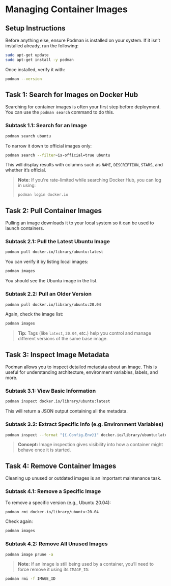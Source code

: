 # Managing Container Images

##  Setup Instructions

Before anything else, ensure Podman is installed on your system. If it isn’t installed already, run the following:

```bash
sudo apt-get update
sudo apt-get install -y podman
````

Once installed, verify it with:

```bash
podman --version
```


##  Task 1: Search for Images on Docker Hub

Searching for container images is often your first step before deployment. You can use the `podman search` command to do this.

### Subtask 1.1: Search for an Image

```bash
podman search ubuntu
```

To narrow it down to official images only:

```bash
podman search --filter=is-official=true ubuntu
```

This will display results with columns such as `NAME`, `DESCRIPTION`, `STARS`, and whether it’s official.

> **Note:** If you're rate-limited while searching Docker Hub, you can log in using:
>
> ```bash
> podman login docker.io
> ```

##  Task 2: Pull Container Images

Pulling an image downloads it to your local system so it can be used to launch containers.

### Subtask 2.1: Pull the Latest Ubuntu Image

```bash
podman pull docker.io/library/ubuntu:latest
```

You can verify it by listing local images:

```bash
podman images
```

You should see the Ubuntu image in the list.

### Subtask 2.2: Pull an Older Version

```bash
podman pull docker.io/library/ubuntu:20.04
```

Again, check the image list:

```bash
podman images
```

> **Tip:** Tags (like `latest`, `20.04`, etc.) help you control and manage different versions of the same base image.

##  Task 3: Inspect Image Metadata

Podman allows you to inspect detailed metadata about an image. This is useful for understanding architecture, environment variables, labels, and more.

### Subtask 3.1: View Basic Information

```bash
podman inspect docker.io/library/ubuntu:latest
```

This will return a JSON output containing all the metadata.

### Subtask 3.2: Extract Specific Info (e.g. Environment Variables)

```bash
podman inspect --format "{{.Config.Env}}" docker.io/library/ubuntu:latest
```

> **Concept:** Image inspection gives visibility into how a container might behave once it is started.

##  Task 4: Remove Container Images

Cleaning up unused or outdated images is an important maintenance task.

### Subtask 4.1: Remove a Specific Image

To remove a specific version (e.g., Ubuntu 20.04):

```bash
podman rmi docker.io/library/ubuntu:20.04
```

Check again:

```bash
podman images
```

### Subtask 4.2: Remove All Unused Images

```bash
podman image prune -a
```

> **Note:** If an image is still being used by a container, you’ll need to force remove it using its `IMAGE_ID`:

```bash
podman rmi -f IMAGE_ID
```
